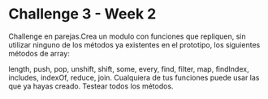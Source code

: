 # Challenge 3 - Week 2

Challenge en parejas.​Crea un modulo con funciones que repliquen, sin utilizar ninguno de los métodos ya existentes en el prototipo, los siguientes métodos de array:

length,
push,
pop,
unshift,
shift,
some,
every,
find,
filter,
map,
findIndex,
includes,
indexOf,
reduce,
join.
Cualquiera de tus funciones puede usar las que ya hayas creado.
Testear todos los métodos.
